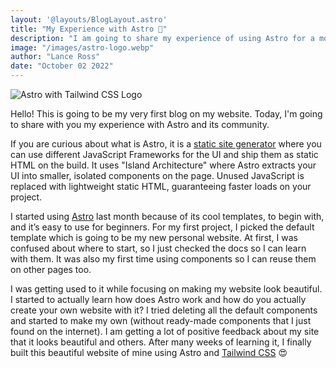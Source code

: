 ```yaml
---
layout: '@layouts/BlogLayout.astro'
title: "My Experience with Astro 🚀"
description: "I am going to share my experience of using Astro for a month."
image: "/images/astro-logo.webp"
author: "Lance Ross"
date: "October 02 2022"
---
```

![Astro with Tailwind CSS Logo](/images/astro-logo.webp)

Hello! This is going to be my very first blog on my website. Today, I'm going to share with you my experience with Astro and its community.

If you are curious about what is Astro, it is a [static site generator](https://www.cloudflare.com/learning/performance/static-site-generator/) where you can use different JavaScript Frameworks for the UI and ship them as static HTML on the build. It uses "Island Architecture" where Astro extracts your UI into smaller, isolated components on the page. Unused JavaScript is replaced with lightweight static HTML, guaranteeing faster loads on your project. 

I started using [Astro](https://astro.build) last month because of its cool templates, to begin with, and it’s easy to use for beginners. For my first project, I picked the default template which is going to be my new personal website. At first, I was confused about where to start, so I just checked the docs so I can learn with them. It was also my first time using components so I can reuse them on other pages too.

I was getting used to it while focusing on making my website look beautiful. I started to actually learn how does Astro work and how do you actually create your own website with it? I tried deleting all the default components and started to make my own (without ready-made components that I just found on the internet). I am getting a lot of positive feedback about my site that it looks beautiful and others. After many weeks of learning it, I finally built this beautiful website of mine using Astro and [Tailwind CSS](https://tailwindcss.com) 😍
